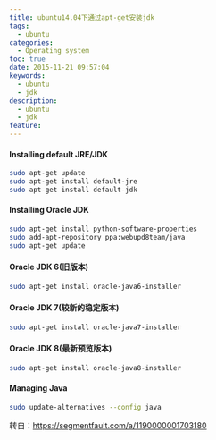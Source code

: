```yaml
---
title: ubuntu14.04下通过apt-get安装jdk
tags:
  - ubuntu
categories:
  - Operating system
toc: true
date: 2015-11-21 09:57:04
keywords:
  - ubuntu
  - jdk
description:
  - ubuntu
  - jdk
feature:
---
```


#### Installing default JRE/JDK
``` bash
sudo apt-get update
sudo apt-get install default-jre
sudo apt-get install default-jdk
```

#### Installing Oracle JDK
``` bash
sudo apt-get install python-software-properties
sudo add-apt-repository ppa:webupd8team/java
sudo apt-get update
```

#### Oracle JDK 6(旧版本)
``` bash
sudo apt-get install oracle-java6-installer
```
<!-- more -->
#### Oracle JDK 7(较新的稳定版本)
``` bash
sudo apt-get install oracle-java7-installer
```
#### Oracle JDK 8(最新预览版本)
``` bash
sudo apt-get install oracle-java8-installer
```
#### Managing Java
``` bash
sudo update-alternatives --config java
```

转自：https://segmentfault.com/a/1190000001703180